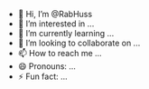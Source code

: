- 👋 Hi, I’m @RabHuss
- 👀 I’m interested in ...
- 🌱 I’m currently learning ...
- 💞️ I’m looking to collaborate on ...
- 📫 How to reach me ...
- 😄 Pronouns: ...
- ⚡ Fun fact: ...

<!---
RabHuss/RabHuss is a ✨ special ✨ repository because its `README.md` (this file) appears on your GitHub profile.
You can click the Preview link to take a look at your changes.
--->
